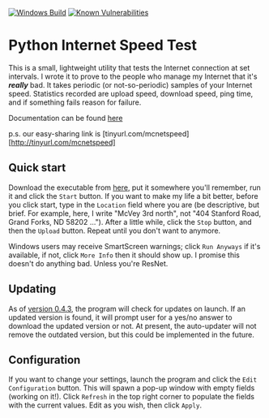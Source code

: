 [![Windows Build](https://ci.appveyor.com/api/projects/status/4hcqenv1vwlb3qvr?svg=true)](https://ci.appveyor.com/project/mishaturnbull/pyspeedtest)
[![Known Vulnerabilities](https://snyk.io/test/github/mishaturnbull/pyspeedtest/badge.svg?targetFile=requirements.txt)](https://snyk.io/test/github/mishaturnbull/pyspeedtest?targetFile=requirements.txt)


# Python Internet Speed Test

This is a small, lightweight utility that tests the Internet connection at set intervals.  I wrote it to prove to the people who manage my Internet that it's ***really*** bad.  It takes periodic (or not-so-periodic) samples of your Internet speed.  Statistics recorded are upload speed, download speed, ping time, and if something fails reason for failure.  

Documentation can be found [here][docs]

p.s. our easy-sharing link is [tinyurl.com/mcnetspeed][http://tinyurl.com/mcnetspeed]

## Quick start

Download the executable from [here][0], put it somewhere you'll remember, run it and click the `Start` button.  If you want to make my life a bit better, before you click start, type in the `Location` field where you are (be descriptive, but brief.  For example, here, I write "McVey 3rd north", not "404 Stanford Road, Grand Forks, ND 58202 ...").  After a little while, click the `Stop` button, and then the `Upload` button.  Repeat until you don't want to anymore.

Windows users may receive SmartScreen warnings; click `Run Anyways` if it's available, if not, click `More Info` then it should show up.  I promise this doesn't do anything bad.  Unless you're ResNet.

## Updating

As of [version 0.4.3][1], the program will check for updates on launch.  If an updated version is found, it will prompt user for a yes/no answer to download the updated version or not.  At present, the auto-updater will not remove the outdated version, but this could be implemented in the future.

## Configuration
If you want to change your settings, launch the program and click the `Edit Configuration` button.  This will spawn a pop-up window with empty fields (working on it!). Click `Refresh` in the top right corner to populate the fields with the current values.  Edit as you wish, then click `Apply`.  

[0]: https://github.com/mishaturnbull/PySpeedTest/releases	"Latest Release"
[1]: https://github.com/mishaturnbull/PySpeedTest/releases/v0.4.3	"Version 0.4.3"
[tinyurl.con/mcnetspeed]: tinyurl.com/mcnetspeed
[docs]: https://mishaturnbull.github.io/PySpeedTest/
